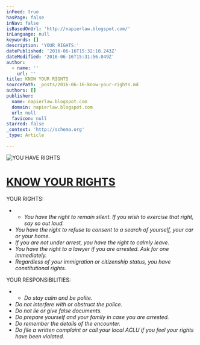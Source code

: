 ```yaml
---
inFeed: true
hasPage: false
inNav: false
isBasedOnUrl: 'http://napierlaw.blogspot.com/'
inLanguage: null
keywords: []
description: 'YOUR RIGHTS:'
datePublished: '2016-06-16T15:32:10.243Z'
dateModified: '2016-06-16T15:31:56.049Z'
author:
  - name: ''
    url: ''
title: KNOW YOUR RIGHTS
sourcePath: _posts/2016-06-16-know-your-rights.md
authors: []
publisher:
  name: napierlaw.blogspot.com
  domain: napierlaw.blogspot.com
  url: null
  favicon: null
starred: false
_context: 'http://schema.org'
_type: Article

---
```

![YOU HAVE RIGHTS](https://the-grid-user-content.s3-us-west-2.amazonaws.com/5cfb3d71-4e1a-4534-be81-a55312d8a204.jpg)

# [KNOW YOUR RIGHTS][0]

YOUR RIGHTS:

*   * _You have the right to remain silent. If you wish to exercise that right, say so out loud._
  * _You have the right to refuse to consent to a search of yourself, your car or your home._
  * _If you are not under arrest, you have the right to calmly leave._
  * _You have the right to a lawyer if you are arrested. Ask for one immediately._
  * _Regardless of your immigration or citizenship status, you have constitutional rights._

YOUR RESPONSIBILITIES:

*   * _Do stay calm and be polite._
  * _Do not interfere with or obstruct the police._
  * _Do not lie or give false documents._
  * _Do prepare yourself and your family in case you are arrested._
  * _Do remember the details of the encounter._
  * _Do file a written complaint or call your local ACLU if you feel your rights have been violated._

[0]: https://www.aclu.org/know-your-rights/what-do-if-youre-stopped-police-immigration-agents-or-fbi